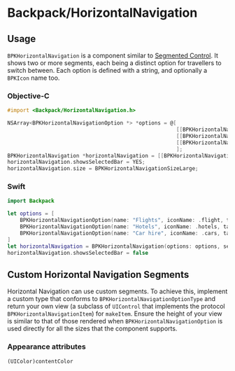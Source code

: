 # Backpack/HorizontalNavigation

## Usage

`BPKHorizontalNavigation` is a component similar to [Segmented Control](https://developer.apple.com/design/human-interface-guidelines/ios/controls/segmented-controls/). It shows two or more segments, each being a distinct option for travellers to switch between. Each option is defined with a string, and optionally a `BPKIcon` name too.

### Objective-C

```objective-c
#import <Backpack/HorizontalNavigation.h>

NSArray<BPKHorizontalNavigationOption *> *options = @[
                                                      [[BPKHorizontalNavigationOption alloc] initWithName:@"Flights" tag:0],
                                                      [[BPKHorizontalNavigationOption alloc] initWithName:@"Hotels" tag:1],
                                                      [[BPKHorizontalNavigationOption alloc] initWithName:@"Car hire" tag:2]
                                                      ];
BPKHorizontalNavigation *horizontalNavigation = [[BPKHorizontalNavigation alloc] initWithOptions:options selected:0];
horizontalNavigation.showsSelectedBar = YES;
horizontalNavigation.size = BPKHorizontalNavigationSizeLarge;
```

### Swift

```swift
import Backpack

let options = [
    BPKHorizontalNavigationOption(name: "Flights", iconName: .flight, tag:0),
    BPKHorizontalNavigationOption(name: "Hotels", iconName: .hotels, tag:1),
    BPKHorizontalNavigationOption(name: "Car hire", iconName: .cars, tag:2)
]
let horizontalNavigation = BPKHorizontalNavigation(options: options, selected:0)
horizontalNavigation.showsSelectedBar = false
```

## Custom Horizontal Navigation Segments

Horizontal Navigation can use custom segments. To achieve this, implement a custom type that conforms to `BPKHorizontalNavigationOptionType` and return your own view (a subclass of `UIControl` that implements the protocol `BPKHorizontalNavigationItem`) for `makeItem`. Ensure the height of your view is similar to that of those rendered when `BPKHorizontalNavigationOption` is used directly for all the sizes that the component supports.

### Appearance attributes
`(UIColor)contentColor`
